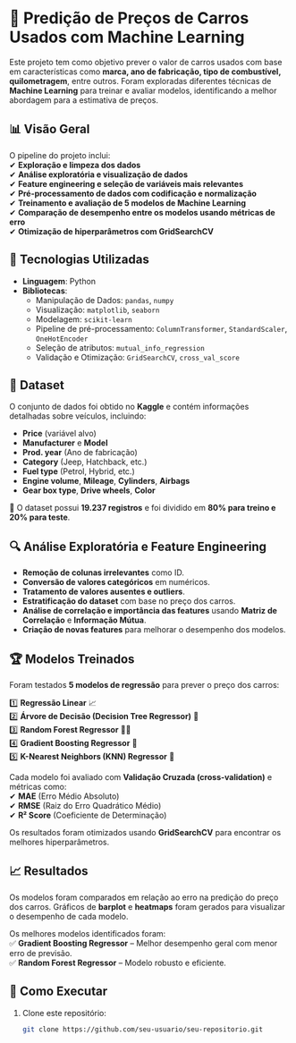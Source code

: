 # 🚗 Predição de Preços de Carros Usados com Machine Learning  

Este projeto tem como objetivo prever o valor de carros usados com base em características como **marca, ano de fabricação, tipo de combustível, quilometragem**, entre outros. Foram exploradas diferentes técnicas de **Machine Learning** para treinar e avaliar modelos, identificando a melhor abordagem para a estimativa de preços.  

## 📊 Visão Geral  

O pipeline do projeto inclui:  
✔ **Exploração e limpeza dos dados**  
✔ **Análise exploratória e visualização de dados**  
✔ **Feature engineering e seleção de variáveis mais relevantes**  
✔ **Pré-processamento de dados com codificação e normalização**  
✔ **Treinamento e avaliação de 5 modelos de Machine Learning**  
✔ **Comparação de desempenho entre os modelos usando métricas de erro**  
✔ **Otimização de hiperparâmetros com GridSearchCV**  

## 🔧 Tecnologias Utilizadas  

- **Linguagem**: Python  
- **Bibliotecas**:  
  - Manipulação de Dados: `pandas`, `numpy`  
  - Visualização: `matplotlib`, `seaborn`  
  - Modelagem: `scikit-learn`  
  - Pipeline de pré-processamento: `ColumnTransformer`, `StandardScaler`, `OneHotEncoder`  
  - Seleção de atributos: `mutual_info_regression`  
  - Validação e Otimização: `GridSearchCV`, `cross_val_score`  

## 📂 Dataset  

O conjunto de dados foi obtido no **Kaggle** e contém informações detalhadas sobre veículos, incluindo:  
- **Price** (variável alvo)  
- **Manufacturer** e **Model**  
- **Prod. year** (Ano de fabricação)  
- **Category** (Jeep, Hatchback, etc.)  
- **Fuel type** (Petrol, Hybrid, etc.)  
- **Engine volume**, **Mileage**, **Cylinders**, **Airbags**  
- **Gear box type**, **Drive wheels**, **Color**  

📌 O dataset possui **19.237 registros** e foi dividido em **80% para treino e 20% para teste**.  

## 🔍 Análise Exploratória e Feature Engineering  

- **Remoção de colunas irrelevantes** como ID.  
- **Conversão de valores categóricos** em numéricos.  
- **Tratamento de valores ausentes e outliers**.  
- **Estratificação do dataset** com base no preço dos carros.  
- **Análise de correlação e importância das features** usando **Matriz de Correlação** e **Informação Mútua**.  
- **Criação de novas features** para melhorar o desempenho dos modelos.  

## 🏆 Modelos Treinados  

Foram testados **5 modelos de regressão** para prever o preço dos carros:  

1️⃣ **Regressão Linear** 📈  
2️⃣ **Árvore de Decisão (Decision Tree Regressor)** 🌳  
3️⃣ **Random Forest Regressor** 🌲🌲  
4️⃣ **Gradient Boosting Regressor** 🚀  
5️⃣ **K-Nearest Neighbors (KNN) Regressor** 🤖  

Cada modelo foi avaliado com **Validação Cruzada (cross-validation)** e métricas como:  
✔ **MAE** (Erro Médio Absoluto)  
✔ **RMSE** (Raiz do Erro Quadrático Médio)  
✔ **R² Score** (Coeficiente de Determinação)  

Os resultados foram otimizados usando **GridSearchCV** para encontrar os melhores hiperparâmetros.  

## 📈 Resultados  

Os modelos foram comparados em relação ao erro na predição do preço dos carros. Gráficos de **barplot** e **heatmaps** foram gerados para visualizar o desempenho de cada modelo.  

Os melhores modelos identificados foram:  
✅ **Gradient Boosting Regressor** – Melhor desempenho geral com menor erro de previsão.  
✅ **Random Forest Regressor** – Modelo robusto e eficiente.  

## 🚀 Como Executar  

1. Clone este repositório:  
   ```bash
   git clone https://github.com/seu-usuario/seu-repositorio.git

